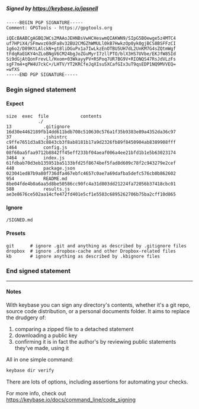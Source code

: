 ##### Signed by https://keybase.io/jasnell
```
-----BEGIN PGP SIGNATURE-----
Comment: GPGTools - https://gpgtools.org

iQEcBAABCgAGBQJWCs2MAAoJEHNBsVwHCHeswmQIAKWN9/SIpG5BOewge5z4MTC4
uf7HPiX4/SFmwvz69dFa8v32BU2CMGZhWMULl0kB7HwkzOp0yk0gjBCS8BSFFzCI
1g6o2/D89KtLAlckN+gt8liDGuPx1a7IwLkzEnOTBU5UH7dL2UnKM7G4sZQtmWgf
tFdqRaEGKY4nZLoBNgV6CM24bgJoZGuMyrI7zllPTO/blX3HS7UVbe/EKJfW85Id
Si9dGjAtQonFrevLl/Hxom+03WkayyPV+RSPoq7UR7BG9V+RIONQS47RsJdVLzFs
sgF7m4+qPW4U7ckC+/LHTV/YT2KRCfeJqXIsuSXCafGIx3uT9qsEDP1NQ9MVVEQ=
=wfXS
-----END PGP SIGNATURE-----

```

<!-- END SIGNATURES -->

### Begin signed statement 

#### Expect

```
size  exec  file            contents                                                        
            ./                                                                              
13            .gitignore    16d30e4462189fb14dd611bdb708c510630c576a1f35b9383e89a4352da36c97
37            .jshintrc     c9ffe7651d3a83c8843cb3f8ab8181b17a9d2326fb89f8450904ab8389908fff
1464          config.js     08f60aa5faa9712b8842ff45eff233bf04aeaf006a4ee21bfd1b1e5b63023174
3464  x       index.js      61fdbab70d3eb135951ba5133bfd25f8674bef5fad8d609c78f2c943279e2cef
448           package.json  023041ed87b9a80f736dfa467ebfc4657c0ae7a69dafba5defc576cb0b862602
954           README.md     8be04fde4b0a6aa5d8be50586cc90fc4a31d803dd21224fa72056b37418cbc01
588           results.js    ae3e8676ce502aa14cfe472fd401e5cf1e5583c6895262706b75ba2cff10d865
```

#### Ignore

```
/SIGNED.md
```

#### Presets

```
git      # ignore .git and anything as described by .gitignore files
dropbox  # ignore .dropbox-cache and other Dropbox-related files    
kb       # ignore anything as described by .kbignore files          
```

<!-- summarize version = 0.0.9 -->

### End signed statement

<hr>

#### Notes

With keybase you can sign any directory's contents, whether it's a git repo,
source code distribution, or a personal documents folder. It aims to replace the drudgery of:

  1. comparing a zipped file to a detached statement
  2. downloading a public key
  3. confirming it is in fact the author's by reviewing public statements they've made, using it

All in one simple command:

```bash
keybase dir verify
```

There are lots of options, including assertions for automating your checks.

For more info, check out https://keybase.io/docs/command_line/code_signing